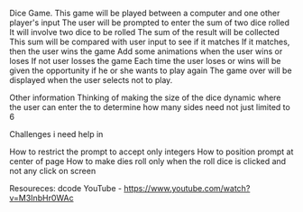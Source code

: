 Dice Game. This game will be played between a computer and one other player's input The user will be prompted to enter the sum of two dice rolled It will involve two dice to be rolled The sum of the result will be collected This sum will be compared with user input to see if it matches If it matches, then the user wins the game Add some animations when the user wins or loses If not user losses the game Each time the user loses or wins will be given the opportunity if he or she wants to play again The game over will be displayed when the user selects not to play.

Other information Thinking of making the size of the dice dynamic where the user can enter the to determine how many sides need not just limited to 6

Challenges i need help in

How to restrict the prompt to accept only integers
How to position prompt at center of page
How to make dies roll only when the roll dice is clicked and not any click on screen

Resoureces:
dcode YouTube - https://www.youtube.com/watch?v=M3InbHr0WAc